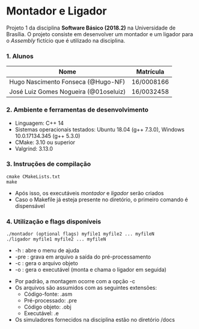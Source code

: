 # Montador e Ligador

Projeto 1 da disciplina **Software Básico (2018.2)** na Universidade de Brasília.
O projeto consiste em desenvolver um montador e um ligador para o *Assembly* fictício que é utilizado na disciplina.

### 1. Alunos
|Nome|Matrícula|
|--|--|
|Hugo Nascimento Fonseca (@Hugo-NF)|16/0008166|
|José Luiz Gomes Nogueira (@01oseluiz)|16/0032458|

### 2. Ambiente e ferramentas de desenvolvimento
- Linguagem: C++ 14
- Sistemas operacionais testados: Ubuntu 18.04 (g++ 7.3.0), Windows 10.0.17134.345 (g++ 5.3.0) 
- CMake: 3.10 ou superior
- Valgrind: 3.13.0


### 3. Instruções de compilação

    cmake CMakeLists.txt
    make
- Após isso, os executáveis *montador* e *ligador* serão criados
- Caso o Makefile já esteja presente no diretório, o primeiro comando é dispensável

### 4. Utilização e flags disponíveis

    ./montador (optional flags) myfile1 myfile2 ... myfileN
    ./ligador myfile1 myfile2 ... myfileN


- -h    : abre o menu de ajuda
- -pre  : grava em arquivo a saída do pré-processamento
- -c    : gera o arquivo objeto
- -o    : gera o executável (monta e chama o ligador em seguida)

* Por padrão, a montagem ocorre com a opção -c
* Os arquivos são assumidos com as seguintes extensões:
    * Código-fonte:     .asm
    * Pré-processado:   .pre
    * Código objeto:    .obj
    * Executável:       .e
* Os simuladores fornecidos na disciplina estão no diretório /docs